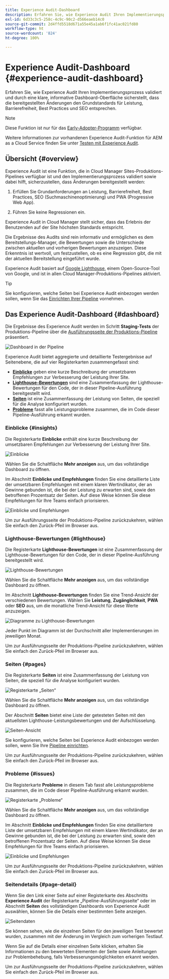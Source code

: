```yaml
---
title: Experience Audit-Dashboard
description: Erfahren Sie, wie Experience Audit Ihren Implementierungsprozess validiert und durch eine klare, informative Dashboard-Oberfläche sicherstellt, dass die bereitgestellten Änderungen den Grundstandards für Leistung, Barrierefreiheit, Best Practices und SEO entsprechen.
exl-id: 6d33c3c5-258c-4c9c-90c2-d566eaeb14c0
source-git-commit: 2d4ffd5518d671a55e45a1ab6f1fc41ac021fd80
workflow-type: ht
source-wordcount: '824'
ht-degree: 100%

---
```


# Experience Audit-Dashboard {#experience-audit-dashboard}


Erfahren Sie, wie Experience Audit Ihren Implementierungsprozess validiert und durch eine klare, informative Dashboard-Oberfläche sicherstellt, dass die bereitgestellten Änderungen den Grundstandards für Leistung, Barrierefreiheit, Best Practices und SEO entsprechen.

>[!NOTE]
>
>Diese Funktion ist nur für das [Early-Adopter-Programm](/help/implementing/cloud-manager/release-notes/current.md#early-adoption) verfügbar.
>
>Weitere Informationen zur vorhandenen Experience Audit-Funktion für AEM as a Cloud Service finden Sie unter [Testen mit Experience Audit](/help/implementing/cloud-manager/experience-audit-testing.md).

## Übersicht {#overview}

Experience Audit ist eine Funktion, die in Cloud Manager Sites-Produktions-Pipelines verfügbar ist und den Implementierungsprozess validiert sowie dabei hilft, sicherzustellen, dass Änderungen bereitgestellt werden:

1. Erfüllen Sie Grundanforderungen an Leistung, Barrierefreiheit, Best Practices, SEO (Suchmaschinenoptimierung) und PWA (Progressive Web App).

1. Führen Sie keine Regressionen ein.

Experience Audit in Cloud Manager stellt sicher, dass das Erlebnis der Benutzenden auf der Site höchsten Standards entspricht.

Die Ergebnisse des Audits sind rein informativ und ermöglichen es dem Bereitstellungs-Manager, die Bewertungen sowie die Unterschiede zwischen aktuellen und vorherigen Bewertungen anzuzeigen. Diese Erkenntnis ist wertvoll, um festzustellen, ob es eine Regression gibt, die mit der aktuellen Bereitstellung eingeführt wurde.

Experience Audit basiert auf [Google Lighthouse](https://developer.chrome.com/docs/lighthouse/overview/), einem Open-Source-Tool von Google, und ist in allen Cloud Manager-Produktions-Pipelines aktiviert.

>[!TIP]
>
>Sie konfigurieren, welche Seiten bei Experience Audit einbezogen werden sollen, wenn Sie das [Einrichten Ihrer Pipeline](/help/implementing/cloud-manager/configuring-pipelines/configuring-production-pipelines.md#full-stack-code) vornehmen.

## Das Experience Audit-Dashboard {#dashboard}

Die Ergebnisse des Experience Audit werden im Schritt **Staging-Tests** der Produktions-Pipeline über die [Ausführungsseite der Produktions-Pipeline](/help/implementing/cloud-manager/deploy-code.md) präsentiert.

![Dashboard in der Pipeline](assets/dashboard.png)

Experience Audit bietet aggregierte und detaillierte Testergebnisse auf Seitenebene, die auf vier Registerkarten zusammengefasst sind:

* **[Einblicke](#insights)** geben eine kurze Beschreibung der umsetzbaren Empfehlungen zur Verbesserung der Leistung Ihrer Site.
* **[Lighthouse-Bewertungen](#lighthouse)** sind eine Zusammenfassung der Lighthouse-Bewertungen für den Code, der in dieser Pipeline-Ausführung bereitgestellt wird.
* **[Seiten](#pages)** ist eine Zusammenfassung der Leistung von Seiten, die speziell für die Analyse konfiguriert wurden.
* **[Probleme](#issues)** fasst alle Leistungsprobleme zusammen, die im Code dieser Pipeline-Ausführung erkannt wurden.

### Einblicke {#insights}

Die Registerkarte **Einblicke** enthält eine kurze Beschreibung der umsetzbaren Empfehlungen zur Verbesserung der Leistung Ihrer Site.

![Einblicke](assets/insights.png)

Wählen Sie die Schaltfläche **Mehr anzeigen** aus, um das vollständige Dashboard zu öffnen.

Im Abschnitt **Einblicke und Empfehlungen** finden Sie eine detaillierte Liste der umsetzbaren Empfehlungen mit einem klaren Wertindikator, der an Gewinne gebunden ist, die bei der Leistung zu erwarten sind, sowie den betroffenen Prozentsatz der Seiten. Auf diese Weise können Sie diese Empfehlungen für Ihre Teams einfach priorisieren.

![Einblicke und Empfehlungen](assets/insights-recommendations.png)

Um zur Ausführungsseite der Produktions-Pipeline zurückzukehren, wählen Sie einfach den Zurück-Pfeil im Browser aus.

### Lighthouse-Bewertungen {#lighthouse}

Die Registerkarte **Lighthouse-Bewertungen** ist eine Zusammenfassung der Lighthouse-Bewertungen für den Code, der in dieser Pipeline-Ausführung bereitgestellt wird.

![Lighthouse-Bewertungen](assets/lighthouse.png)

Wählen Sie die Schaltfläche **Mehr anzeigen** aus, um das vollständige Dashboard zu öffnen.

Im Abschnitt **Lighthouse-Bewertungen** finden Sie eine Trend-Ansicht der verschiedenen Bewertungen. Wählen Sie **Leistung**, **Zugänglichkeit**, **PWA** oder **SEO** aus, um die monatliche Trend-Ansicht für diese Werte anzuzeigen.

![Diagramme zu Lighthouse-Bewertungen](assets/lighthouse-scores.png)

Jeder Punkt im Diagramm ist der Durchschnitt aller Implementierungen im jeweiligen Monat.

Um zur Ausführungsseite der Produktions-Pipeline zurückzukehren, wählen Sie einfach den Zurück-Pfeil im Browser aus.

### Seiten {#pages}

Die Registerkarte **Seiten** ist eine Zusammenfassung der Leistung von Seiten, die speziell für die Analyse konfiguriert wurden.

![Registerkarte „Seiten“](assets/pages.png)

Wählen Sie die Schaltfläche **Mehr anzeigen** aus, um das vollständige Dashboard zu öffnen.

Der Abschnitt **Seiten** bietet eine Liste der getesteten Seiten mit den aktuellsten Lighthouse-Leistungsbewertungen und der Aufschlüsselung.

![Seiten-Ansicht](assets/pages-view.png)

Sie konfigurieren, welche Seiten bei Experience Audit einbezogen werden sollen, wenn Sie Ihre [Pipeline einrichten](/help/implementing/cloud-manager/configuring-pipelines/configuring-production-pipelines.md#full-stack-code).

Um zur Ausführungsseite der Produktions-Pipeline zurückzukehren, wählen Sie einfach den Zurück-Pfeil im Browser aus.

### Probleme {#issues}

Die Registerkarte **Probleme** in diesem Tab fasst alle Leistungsprobleme zusammen, die im Code dieser Pipeline-Ausführung erkannt wurden.

![Registerkarte „Probleme“](assets/issues.png)

Wählen Sie die Schaltfläche **Mehr anzeigen** aus, um das vollständige Dashboard zu öffnen.

Im Abschnitt **Einblicke und Empfehlungen** finden Sie eine detailliertere Liste der umsetzbaren Empfehlungen mit einem klaren Wertindikator, der an Gewinne gebunden ist, die bei der Leistung zu erwarten sind, sowie den betroffenen Prozentsatz der Seiten. Auf diese Weise können Sie diese Empfehlungen für Ihre Teams einfach priorisieren.

![Einblicke und Empfehlungen](assets/insights-recommendations.png)

Um zur Ausführungsseite der Produktions-Pipeline zurückzukehren, wählen Sie einfach den Zurück-Pfeil im Browser aus.

### Seitendetails {#page-detail}

Wenn Sie den Link einer Seite auf einer Registerkarte des Abschnitts **Experience Audit** der Registerkarte „Pipeline-Ausführungsseite“ oder im Abschnitt **Seiten** des vollständigen Dashboards von Experience Audit auswählen, können Sie die Details einer bestimmten Seite anzeigen.

![Seitendaten](assets/page-data.png)

Sie können sehen, wie die einzelnen Seiten für den jeweiligen Test bewertet wurden, zusammen mit der Änderung im Vergleich zum vorherigen Testlauf.

Wenn Sie auf die Details einer einzelnen Seite klicken, erhalten Sie Informationen zu den bewerteten Elementen der Seite sowie Anleitungen zur Problembehebung, falls Verbesserungsmöglichkeiten erkannt werden.

Um zur Ausführungsseite der Produktions-Pipeline zurückzukehren, wählen Sie einfach den Zurück-Pfeil im Browser aus.
